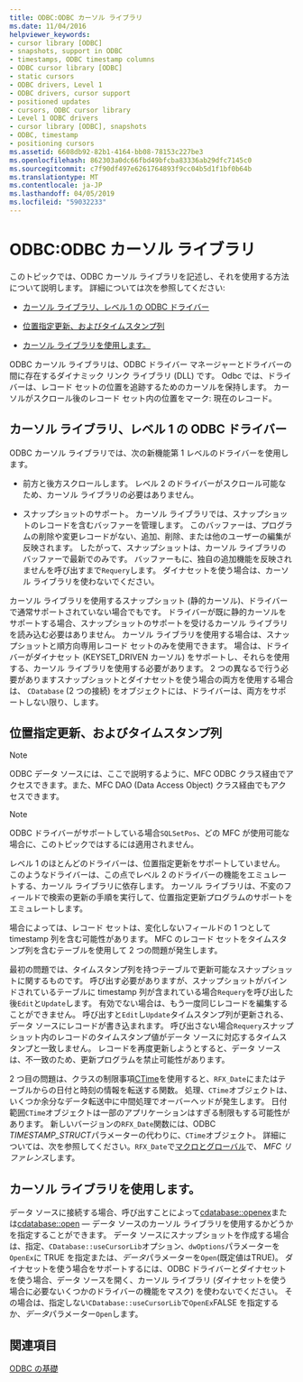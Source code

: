 ```yaml
---
title: ODBC:ODBC カーソル ライブラリ
ms.date: 11/04/2016
helpviewer_keywords:
- cursor library [ODBC]
- snapshots, support in ODBC
- timestamps, ODBC timestamp columns
- ODBC cursor library [ODBC]
- static cursors
- ODBC drivers, Level 1
- ODBC drivers, cursor support
- positioned updates
- cursors, ODBC cursor library
- Level 1 ODBC drivers
- cursor library [ODBC], snapshots
- ODBC, timestamp
- positioning cursors
ms.assetid: 6608db92-82b1-4164-bb08-78153c227be3
ms.openlocfilehash: 862303a0dc66fbd49bfcba83336ab29dfc7145c0
ms.sourcegitcommit: c7f90df497e6261764893f9cc04b5d1f1bf0b64b
ms.translationtype: MT
ms.contentlocale: ja-JP
ms.lasthandoff: 04/05/2019
ms.locfileid: "59032233"
---
```

# <a name="odbc-the-odbc-cursor-library"></a>ODBC:ODBC カーソル ライブラリ

このトピックでは、ODBC カーソル ライブラリを記述し、それを使用する方法について説明します。 詳細については次を参照してください:

- [カーソル ライブラリ、レベル 1 の ODBC ドライバー](#_core_the_cursor_library_and_level_1_odbc_drivers)

- [位置指定更新、およびタイムスタンプ列](#_core_positioned_updates_and_timestamp_columns)

- [カーソル ライブラリを使用します。](#_core_using_the_cursor_library)

ODBC カーソル ライブラリは、ODBC ドライバー マネージャーとドライバーの間に存在するダイナミック リンク ライブラリ (DLL) です。 Odbc では、ドライバーは、レコード セットの位置を追跡するためのカーソルを保持します。 カーソルがスクロール後のレコード セット内の位置をマーク: 現在のレコード。

##  <a name="_core_the_cursor_library_and_level_1_odbc_drivers"></a> カーソル ライブラリ、レベル 1 の ODBC ドライバー

ODBC カーソル ライブラリでは、次の新機能第 1 レベルのドライバーを使用します。

- 前方と後方スクロールします。 レベル 2 のドライバーがスクロール可能なため、カーソル ライブラリの必要はありません。

- スナップショットのサポート。 カーソル ライブラリでは、スナップショットのレコードを含むバッファーを管理します。 このバッファーは、プログラムの削除や変更レコードがない、追加、削除、または他のユーザーの編集が反映されます。 したがって、スナップショットは、カーソル ライブラリのバッファーで最新でのみです。 バッファーもに、独自の追加機能を反映されませんを呼び出すまで`Requery`します。 ダイナセットを使う場合は、カーソル ライブラリを使わないでください。

カーソル ライブラリを使用するスナップショット (静的カーソル)、ドライバーで通常サポートされていない場合でもです。 ドライバーが既に静的カーソルをサポートする場合、スナップショットのサポートを受けるカーソル ライブラリを読み込む必要はありません。 カーソル ライブラリを使用する場合は、スナップショットと順方向専用レコード セットのみを使用できます。 場合は、ドライバーがダイナセット (KEYSET_DRIVEN カーソル) をサポートし、それらを使用する、カーソル ライブラリを使用する必要があります。 2 つの異なるで行う必要がありますスナップショットとダイナセットを使う場合の両方を使用する場合は、 `CDatabase` (2 つの接続) をオブジェクトには、ドライバーは、両方をサポートしない限り、します。

##  <a name="_core_positioned_updates_and_timestamp_columns"></a> 位置指定更新、およびタイムスタンプ列

> [!NOTE]
>  ODBC データ ソースには、ここで説明するように、MFC ODBC クラス経由でアクセスできます。また、MFC DAO (Data Access Object) クラス経由でもアクセスできます。

> [!NOTE]
>  ODBC ドライバーがサポートしている場合`SQLSetPos`、どの MFC が使用可能な場合に、このトピックではするには適用されません。

レベル 1 のほとんどのドライバーは、位置指定更新をサポートしていません。 このようなドライバーは、この点でレベル 2 のドライバーの機能をエミュレートする、カーソル ライブラリに依存します。 カーソル ライブラリは、不変のフィールドで検索の更新の手順を実行して、位置指定更新プログラムのサポートをエミュレートします。

場合によっては、レコード セットは、変化しないフィールドの 1 つとして timestamp 列を含む可能性があります。 MFC のレコード セットをタイムスタンプ列を含むテーブルを使用して 2 つの問題が発生します。

最初の問題では、タイムスタンプ列を持つテーブルで更新可能なスナップショットに関するものです。 呼び出す必要がありますが、スナップショットがバインドされているテーブルに timestamp 列が含まれている場合`Requery`を呼び出した後`Edit`と`Update`します。 有効でない場合は、もう一度同じレコードを編集することができません。 呼び出すと`Edit`し`Update`タイムスタンプ列が更新される、データ ソースにレコードが書き込まれます。 呼び出さない場合`Requery`スナップショット内のレコードのタイムスタンプ値がデータ ソースに対応するタイムスタンプと一致しません。 レコードを再度更新しようとすると、データ ソースは、不一致のため、更新プログラムを禁止可能性があります。

2 つ目の問題は、クラスの制限事項[CTime](../../atl-mfc-shared/reference/ctime-class.md)を使用すると、`RFX_Date`にまたはテーブルからの日付と時刻の情報を転送する関数。 処理、`CTime`オブジェクトは、いくつか余分なデータ転送中に中間処理でオーバーヘッドが発生します。 日付範囲`CTime`オブジェクトは一部のアプリケーションはすぎる制限もする可能性があります。 新しいバージョンの`RFX_Date`関数には、ODBC *TIMESTAMP_STRUCT*パラメーターの代わりに、`CTime`オブジェクト。 詳細については、次を参照してください。`RFX_Date`で[マクロとグローバル](../../mfc/reference/mfc-macros-and-globals.md)で、 *MFC リファレンス*します。

##  <a name="_core_using_the_cursor_library"></a> カーソル ライブラリを使用します。

データ ソースに接続する場合、呼び出すことによって[cdatabase::openex](../../mfc/reference/cdatabase-class.md#openex)または[cdatabase::open](../../mfc/reference/cdatabase-class.md#open) — データ ソースのカーソル ライブラリを使用するかどうかを指定することができます。 データ ソースにスナップショットを作成する場合は、指定、`CDatabase::useCursorLib`オプション、`dwOptions`パラメーターを`OpenEx`に TRUE を指定または、*データ*パラメーターを`Open`(既定値はTRUE)。 ダイナセットを使う場合をサポートするには、ODBC ドライバーとダイナセットを使う場合、データ ソースを開く、カーソル ライブラリ (ダイナセットを使う場合に必要ないくつかのドライバーの機能をマスク) を使わないでください。 その場合は、指定しない`CDatabase::useCursorLib`で`OpenEx`FALSE を指定するか、*データ*パラメーター`Open`します。

## <a name="see-also"></a>関連項目

[ODBC の基礎](../../data/odbc/odbc-basics.md)